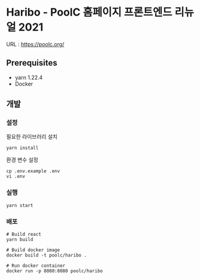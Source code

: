 # Haribo - PoolC 홈페이지 프론트엔드 리뉴얼 2021

URL : https://poolc.org/

## Prerequisites
 - yarn 1.22.4
 - Docker

## 개발
### 설정
필요한 라이브러리 설치
```
yarn install
```
환경 변수 설정
```
cp .env.example .env
vi .env
```

### 실행
```
yarn start
```

### 배포
```
# Build react
yarn build

# Build docker image
docker build -t poolc/haribo .

# Run docker container
docker run -p 8080:8080 poolc/haribo
```
